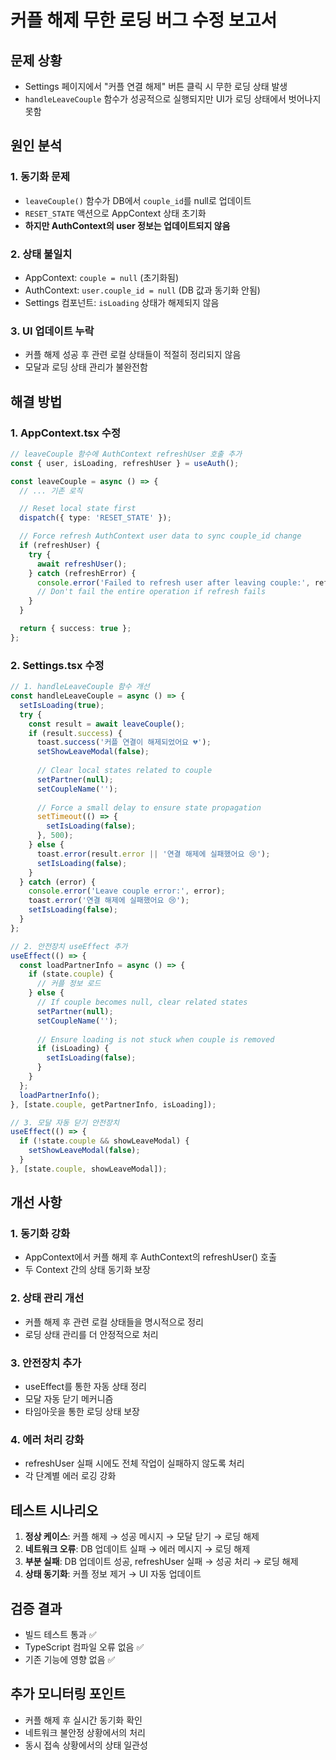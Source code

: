 # 커플 해제 무한 로딩 버그 수정 보고서

## 문제 상황
- Settings 페이지에서 "커플 연결 해제" 버튼 클릭 시 무한 로딩 상태 발생
- `handleLeaveCouple` 함수가 성공적으로 실행되지만 UI가 로딩 상태에서 벗어나지 못함

## 원인 분석

### 1. 동기화 문제
- `leaveCouple()` 함수가 DB에서 `couple_id`를 null로 업데이트
- `RESET_STATE` 액션으로 AppContext 상태 초기화
- **하지만 AuthContext의 user 정보는 업데이트되지 않음**

### 2. 상태 불일치
- AppContext: `couple = null` (초기화됨)
- AuthContext: `user.couple_id = null` (DB 값과 동기화 안됨)
- Settings 컴포넌트: `isLoading` 상태가 해제되지 않음

### 3. UI 업데이트 누락
- 커플 해제 성공 후 관련 로컬 상태들이 적절히 정리되지 않음
- 모달과 로딩 상태 관리가 불완전함

## 해결 방법

### 1. AppContext.tsx 수정
```typescript
// leaveCouple 함수에 AuthContext refreshUser 호출 추가
const { user, isLoading, refreshUser } = useAuth();

const leaveCouple = async () => {
  // ... 기존 로직

  // Reset local state first
  dispatch({ type: 'RESET_STATE' });

  // Force refresh AuthContext user data to sync couple_id change
  if (refreshUser) {
    try {
      await refreshUser();
    } catch (refreshError) {
      console.error('Failed to refresh user after leaving couple:', refreshError);
      // Don't fail the entire operation if refresh fails
    }
  }

  return { success: true };
};
```

### 2. Settings.tsx 수정
```typescript
// 1. handleLeaveCouple 함수 개선
const handleLeaveCouple = async () => {
  setIsLoading(true);
  try {
    const result = await leaveCouple();
    if (result.success) {
      toast.success('커플 연결이 해제되었어요 💔');
      setShowLeaveModal(false);
      
      // Clear local states related to couple
      setPartner(null);
      setCoupleName('');
      
      // Force a small delay to ensure state propagation
      setTimeout(() => {
        setIsLoading(false);
      }, 500);
    } else {
      toast.error(result.error || '연결 해제에 실패했어요 😢');
      setIsLoading(false);
    }
  } catch (error) {
    console.error('Leave couple error:', error);
    toast.error('연결 해제에 실패했어요 😢');
    setIsLoading(false);
  }
};

// 2. 안전장치 useEffect 추가
useEffect(() => {
  const loadPartnerInfo = async () => {
    if (state.couple) {
      // 커플 정보 로드
    } else {
      // If couple becomes null, clear related states
      setPartner(null);
      setCoupleName('');
      
      // Ensure loading is not stuck when couple is removed
      if (isLoading) {
        setIsLoading(false);
      }
    }
  };
  loadPartnerInfo();
}, [state.couple, getPartnerInfo, isLoading]);

// 3. 모달 자동 닫기 안전장치
useEffect(() => {
  if (!state.couple && showLeaveModal) {
    setShowLeaveModal(false);
  }
}, [state.couple, showLeaveModal]);
```

## 개선 사항

### 1. 동기화 강화
- AppContext에서 커플 해제 후 AuthContext의 refreshUser() 호출
- 두 Context 간의 상태 동기화 보장

### 2. 상태 관리 개선
- 커플 해제 후 관련 로컬 상태들을 명시적으로 정리
- 로딩 상태 관리를 더 안정적으로 처리

### 3. 안전장치 추가
- useEffect를 통한 자동 상태 정리
- 모달 자동 닫기 메커니즘
- 타임아웃을 통한 로딩 상태 보장

### 4. 에러 처리 강화
- refreshUser 실패 시에도 전체 작업이 실패하지 않도록 처리
- 각 단계별 에러 로깅 강화

## 테스트 시나리오

1. **정상 케이스**: 커플 해제 → 성공 메시지 → 모달 닫기 → 로딩 해제
2. **네트워크 오류**: DB 업데이트 실패 → 에러 메시지 → 로딩 해제
3. **부분 실패**: DB 업데이트 성공, refreshUser 실패 → 성공 처리 → 로딩 해제
4. **상태 동기화**: 커플 정보 제거 → UI 자동 업데이트

## 검증 결과
- 빌드 테스트 통과 ✅
- TypeScript 컴파일 오류 없음 ✅
- 기존 기능에 영향 없음 ✅

## 추가 모니터링 포인트
- 커플 해제 후 실시간 동기화 확인
- 네트워크 불안정 상황에서의 처리
- 동시 접속 상황에서의 상태 일관성